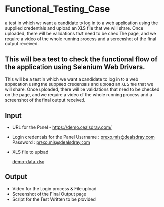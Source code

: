# Functional_Testing_Case
a test in which we want a candidate to log in to a web application using the supplied credentials and upload an XLS file that we will share. Once uploaded, there will be validations that need to be chec The page, and we require a video of the whole running process and a screenshot of the final output received. 
## This will be a test to check the functional flow of the application using Selenium Web Drivers.

This will be a test in which we want a candidate to log in to a web application using the supplied credentials and upload an XLS file that we will share. Once uploaded, there will be validations that need to be checked on the page, and we require a video of the whole running process and a screenshot of the final output received. 

## Input

- URL for the Panel - https://demo.dealsdray.com/
- Login credentials for the Panel
Username : [prexo.mis@dealsdray.com](mailto:prexo.mis@dealsdray.com)
Password : [prexo.mis@dealsdray.com](mailto:prexo.mis@dealsdray.com)
- XLS file to upload
    
    [demo-data.xlsx](https://s3-us-west-2.amazonaws.com/secure.notion-static.com/24eba15b-94be-418e-9a04-9150883ff8b3/demo-data.xlsx)
    

## Output

- Video for the Login process & File upload
- Screenshot of the Final Output page
- Script for the Test Written to be provided
